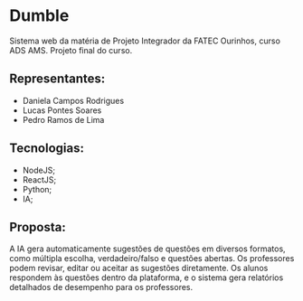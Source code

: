 # Dumble

Sistema web da matéria de Projeto Integrador da FATEC Ourinhos, curso ADS AMS.
Projeto final do curso.

## Representantes:
* Daniela Campos Rodrigues 
* Lucas Pontes Soares
* Pedro Ramos de Lima

## Tecnologias:
* NodeJS;
* ReactJS;
* Python;
* IA;

## Proposta:

A IA gera automaticamente sugestões de questões em diversos formatos, como múltipla escolha, verdadeiro/falso e questões abertas. Os professores podem revisar, editar ou aceitar as sugestões diretamente. Os alunos respondem às questões dentro da plataforma, e o sistema gera relatórios detalhados de desempenho para os professores.